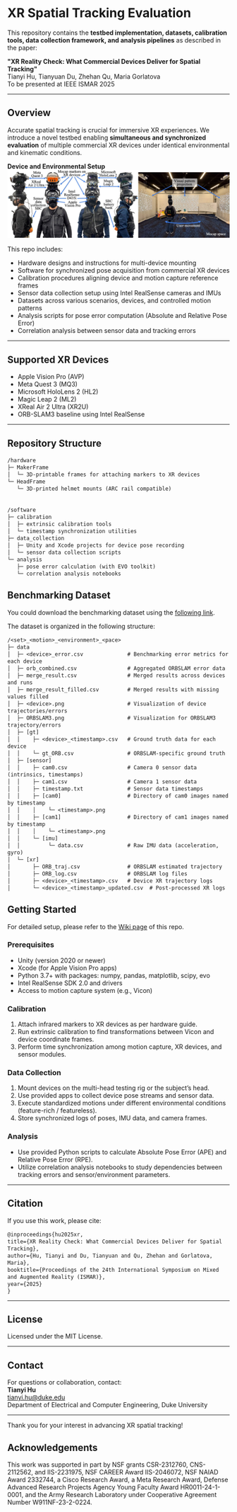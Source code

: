 # XR Spatial Tracking Evaluation

This repository contains the **testbed implementation, datasets, calibration tools, data collection framework, and analysis pipelines** as described in the paper:

**"XR Reality Check: What Commercial Devices Deliver for Spatial Tracking"**  
Tianyi Hu, Tianyuan Du, Zhehan Qu, Maria Gorlatova  
To be presented at IEEE ISMAR 2025

---

## Overview

Accurate spatial tracking is crucial for immersive XR experiences. We introduce a novel testbed enabling **simultaneous and synchronized evaluation** of multiple commercial XR devices under identical environmental and kinematic conditions.

**Device and Environmental Setup**  
![fig_device_setup.jpg](./figures/fig_apparatus_environment.jpg)

This repo includes:

- Hardware designs and instructions for multi-device mounting
- Software for synchronized pose acquisition from commercial XR devices
- Calibration procedures aligning device and motion capture reference frames
- Sensor data collection setup using Intel RealSense cameras and IMUs
- Datasets across various scenarios, devices, and controlled motion patterns
- Analysis scripts for pose error computation (Absolute and Relative Pose Error)
- Correlation analysis between sensor data and tracking errors

---

## Supported XR Devices

- Apple Vision Pro (AVP)  
- Meta Quest 3 (MQ3)  
- Microsoft HoloLens 2 (HL2)  
- Magic Leap 2 (ML2)  
- XReal Air 2 Ultra (XR2U)  
- ORB-SLAM3 baseline using Intel RealSense

---

## Repository Structure
```
/hardware
├─ MakerFrame  
│  └─ 3D-printable frames for attaching markers to XR devices  
└─ HeadFrame  
   └─ 3D-printed helmet mounts (ARC rail compatible)


/software
├─ calibration
│  ├─ extrinsic calibration tools
│  └─ timestamp synchronization utilities
├─ data_collection
│  ├─ Unity and Xcode projects for device pose recording
│  └─ sensor data collection scripts
└─ analysis
   ├─ pose error calculation (with EVO toolkit)
   └─ correlation analysis notebooks

```

## Benchmarking Dataset

You could download the benchmarking dataset using the [following link](https://drive.google.com/file/d/1xlXNyw57xoSU1rogKmdtcxHyMz768Z7Z/view?usp=sharing).

The dataset is organized in the following structure:
```
/<set>_<motion>_<environment>_<pace>
├─ data
│  ├─ <device>_error.csv              # Benchmarking error metrics for each device
│  ├─ orb_combined.csv                # Aggregated ORBSLAM error data
│  ├─ merge_result.csv                # Merged results across devices and runs
│  ├─ merge_result_filled.csv         # Merged results with missing values filled
│  ├─ <device>.png                    # Visualization of device trajectories/errors
│  ├─ ORBSLAM3.png                    # Visualization for ORBSLAM3 trajectory/errors
│  ├─ [gt]
│  │    ├─ <device>_<timestamp>.csv   # Ground truth data for each device
│  │    └─ gt_ORB.csv                 # ORBSLAM-specific ground truth
│  ├─ [sensor]
│  │    ├─ cam0.csv                   # Camera 0 sensor data (intrinsics, timestamps)
│  │    ├─ cam1.csv                   # Camera 1 sensor data
│  │    ├─ timestamp.txt              # Sensor data timestamps
│  │    ├─ [cam0]                     # Directory of cam0 images named by timestamp
│  │    │    └─ <timestamp>.png
│  │    ├─ [cam1]                     # Directory of cam1 images named by timestamp
│  │    │    └─ <timestamp>.png
│  │    └─ [imu]
│  │         └─ data.csv              # Raw IMU data (acceleration, gyro)
│  └─ [xr]
│       ├─ ORB_traj.csv               # ORBSLAM estimated trajectory
│       ├─ ORB_log.csv                # ORBSLAM log files
│       ├─ <device>_<timestamp>.csv   # Device XR trajectory logs
│       └─ <device>_<timestamp>_updated.csv  # Post-processed XR logs

```

## Getting Started

For detailed setup, please refer to the [Wiki page](https://github.com/Duke-I3T-Lab/XR_Tracking_Evaluation/wiki) of this repo.

### Prerequisites

- Unity (version 2020 or newer)  
- Xcode (for Apple Vision Pro apps)  
- Python 3.7+ with packages: numpy, pandas, matplotlib, scipy, evo  
- Intel RealSense SDK 2.0 and drivers  
- Access to motion capture system (e.g., Vicon)  

### Calibration

1. Attach infrared markers to XR devices as per hardware guide.  
2. Run extrinsic calibration to find transformations between Vicon and device coordinate frames.  
3. Perform time synchronization among motion capture, XR devices, and sensor modules.

### Data Collection

1. Mount devices on the multi-head testing rig or the subject’s head.  
2. Use provided apps to collect device pose streams and sensor data.  
3. Execute standardized motions under different environmental conditions (feature-rich / featureless).  
4. Store synchronized logs of poses, IMU data, and camera frames.

### Analysis

- Use provided Python scripts to calculate Absolute Pose Error (APE) and Relative Pose Error (RPE).  
- Utilize correlation analysis notebooks to study dependencies between tracking errors and sensor/environment parameters.

---

## Citation

If you use this work, please cite:
```
@inproceedings{hu2025xr,
title={XR Reality Check: What Commercial Devices Deliver for Spatial Tracking},
author={Hu, Tianyi and Du, Tianyuan and Qu, Zhehan and Gorlatova, Maria},
booktitle={Proceedings of the 24th International Symposium on Mixed and Augmented Reality (ISMAR)},
year={2025}
}
```

---

## License

Licensed under the MIT License.

---

## Contact

For questions or collaboration, contact:  
**Tianyi Hu**  
tianyi.hu@duke.edu  
Department of Electrical and Computer Engineering, Duke University

---

Thank you for your interest in advancing XR spatial tracking!

## Acknowledgements

This work was supported in part by NSF grants CSR-2312760, CNS-2112562, and IIS-2231975, NSF CAREER Award IIS-2046072, NSF NAIAD Award 2332744, a Cisco Research Award, a Meta Research Award, Defense Advanced Research Projects Agency Young Faculty Award HR0011-24-1-0001, and the Army Research Laboratory under Cooperative Agreement Number W911NF-23-2-0224.

